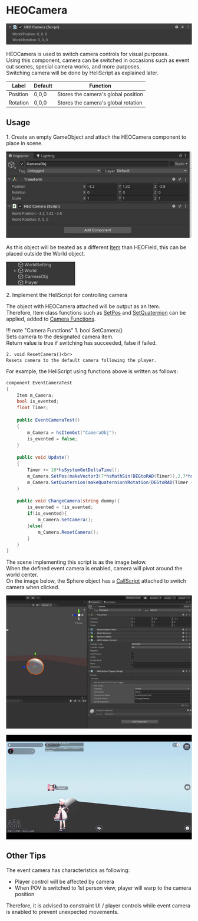 # HEOCamera

![HEOCamera_1](img/HEOCamera_1.jpg)

HEOCamera is used to switch camera controls for visual purposes.<br>
Using this component, camera can be switched in occasions such as event cut scenes, special camera works, and more purposes.<br>
Switching camera will be done by HeliScript as explained later.

| Label | Default | Function |
| ---- | ---- | ----|
| Position | 0,0,0 | Stores the camera's global position |
| Rotation | 0,0,0 | Stores the camera's global rotation |

## Usage

1\. Create an empty GameObject and attach the HEOCamera component to place in scene.

![HEOCamera_2](img/HEOCamera_2.jpg)

As this object will be treated as a different [Item](../hs/hs_class_item.md) than HEOField, this can be placed outside the World object.

![HEOCamera_3](img/HEOCamera_3.jpg)

2\. Implement the HeliScript for controlling camera

The object with HEOCamera attached will be output as an Item.<br>
Therefore, Item class functions such as [SetPos](../hs/hs_class_item.md#setpos) and [SetQuaternion](../hs/hs_class_item.md#setquaternion) can be applied, added to [Camera Functions](../hs/hs_class_item.md#setcamera).


!!! note "Camera Functions"
    1. bool SetCamera()<br>
    Sets camera to the designated camera item.<br>
    Return value is true if switching has succeeded, false if failed.

    2. void ResetCamera()<br>
    Resets camera to the default camera following the player.

For example, the HeliScript using functions above is written as follows:

```cs
component EventCameraTest
{
    Item m_Camera;
    bool is_evented;
    float Timer;

    public EventCameraTest()
    {
        m_Camera = hsItemGet("CameraObj");
        is_evented = false;
    }

    public void Update()
    {
        Timer += 10*hsSystemGetDeltaTime();
        m_Camera.SetPos(makeVector3(7*hsMathSin(DEGtoRAD(Timer)),2,7*hsMathCos(DEGtoRAD(Timer))));
        m_Camera.SetQuaternion(makeQuaternionYRotation(DEGtoRAD(Timer + 180)));
    }

    public void ChangeCamera(string dummy){
        is_evented = !is_evented;
        if(is_evented){
            m_Camera.SetCamera();
        }else{
            m_Camera.ResetCamera();
        }
    }
}
```

The scene implementing this script is as the image below.<br>
When the defined event camera is enabled, camera will pivot around the world center.<br>
On the image below, the Sphere object has a [CallScript](../Actions/Programmatic/CallScript.md) attached to switch camera when clicked.

![HEOCamera_4](img/HEOCamera_4.jpg)

![HEOCamera_Result](img/HEOCamera_Result.gif)

## Other Tips

The event camera has characteristics as following:

- Player control will be affected by camera
- When POV is switched to 1st person view, player will warp to the camera position

Therefore, it is advised to constraint UI / player controls while event camera is enabled to prevent unexpected movements.
